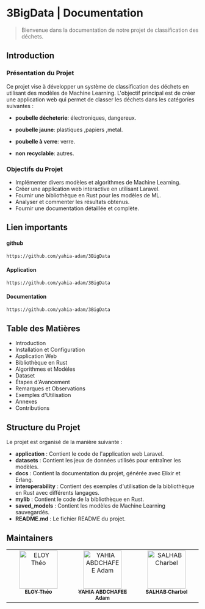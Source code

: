 # 3BigData | Documentation
> Bienvenue dans la documentation de notre projet de classification des déchets.     

## Introduction

### Présentation du Projet

Ce projet vise à développer un système de classification des déchets en utilisant des modèles de Machine Learning. L'objectif principal est de créer une application web qui permet de classer les déchets dans les catégories suivantes :

- **poubelle décheterie**: électroniques, dangereux.

- **poubelle jaune**: plastiques ,papiers ,metal.

- **poubelle à verre**: verre.

- **non recyclable**: autres.


### Objectifs du Projet

- Implémenter divers modèles et algorithmes de Machine Learning.
- Créer une application web interactive en utilisant Laravel.
- Fournir une bibliothèque en Rust pour les modèles de ML.
- Analyser et commenter les résultats obtenus.
- Fournir une documentation détaillée et complète.

## Lien importants

#### github

  ```sh 
https://github.com/yahia-adam/3BigData
  ```
   
#### Application
  ```sh 
https://github.com/yahia-adam/3BigData
  ```

#### Documentation
  ```sh
https://github.com/yahia-adam/3BigData
  ```

## Table des Matières

- Introduction
- Installation et Configuration
- Application Web
- Bibliothèque en Rust
- Algorithmes et Modèles
- Dataset
- Étapes d'Avancement
- Remarques et Observations
- Exemples d'Utilisation
- Annexes
- Contributions

## Structure du Projet

Le projet est organisé de la manière suivante :

- **application** : Contient le code de l'application web Laravel.
- **datasets** : Contient les jeux de données utilisés pour entraîner les modèles.
- **docs** : Contient la documentation du projet, générée avec Elixir et Erlang.
- **interoperability** : Contient des exemples d'utilisation de la bibliothèque en Rust avec différents langages.
- **mylib** : Contient le code de la bibliothèque en Rust.
- **saved_models** : Contient les modèles de Machine Learning sauvegardés.
- **README.md** : Le fichier README du projet.

## Maintainers


<table>
  <tbody>
    <tr>
      <td align="center"  valign="top" width="14.28%"><a href="https://github.com/Zameloth"><img src="https://media.licdn.com/dms/image/D4E03AQExL3tC3WxXkg/profile-displayphoto-shrink_100_100/0/1667408220644?e=1721865600&v=beta&t=dHe2dKN3QfrtfJyPId5JK6qwUhYvP959D4q7Y5K8JDo" width="100px;" alt="ELOY Théo"/><br /><sub><b>ELOY Théo</b></sub></a>
      </td>
      <td align="center" valign="top" width="14.28%"><a href="https://github.com/yahia-adam"><img src="https://avatars.githubusercontent.com/u/91891487?v=4" width="100px;" alt="YAHIA ABDCHAFEE Adam"/><br /><sub><b>YAHIA ABDCHAFEE Adam</b></sub></a>
      </td>
      <td align="center" valign="top" width="14.28%"><a href="https://github.com/c-salhab"><img src="https://media.licdn.com/dms/image/D4D03AQEuVguSfYTj3A/profile-displayphoto-shrink_400_400/0/1706169892349?e=1721865600&v=beta&t=Xi70agrdlJYhV_pthwKJgos9qKYK_fHwvY6J7cFbloE" width="100px;" alt="SALHAB Charbel"/><br /><sub><b>SALHAB Charbel</b></sub></a>
      </td>
    </tr>
  </tbody>
</table>
